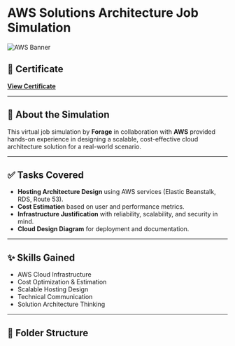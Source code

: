 # AWS Solutions Architecture Job Simulation

![AWS Banner](https://upload.wikimedia.org/wikipedia/commons/9/93/Amazon_Web_Services_Logo.svg)

## 🏅 Certificate
[**View Certificate**](https://forage-uploads-prod.s3.amazonaws.com/completion-certificates/pmnMSL4QiQ9JCgE3W/kkE9HyeNcw6rwCRGw_pmnMSL4QiQ9JCgE3W_HtXMGmzTaodrtKfdq_1746647000808_completion_certificate.pdf)

---

## 📌 About the Simulation

This virtual job simulation by **Forage** in collaboration with **AWS** provided hands-on experience in designing a scalable, cost-effective cloud architecture solution for a real-world scenario.

---

## ✅ Tasks Covered

- **Hosting Architecture Design** using AWS services (Elastic Beanstalk, RDS, Route 53).
- **Cost Estimation** based on user and performance metrics.
- **Infrastructure Justification** with reliability, scalability, and security in mind.
- **Cloud Design Diagram** for deployment and documentation.

---

## ✨ Skills Gained

- AWS Cloud Infrastructure  
- Cost Optimization & Estimation  
- Scalable Hosting Design  
- Technical Communication  
- Solution Architecture Thinking

---

## 📁 Folder Structure
